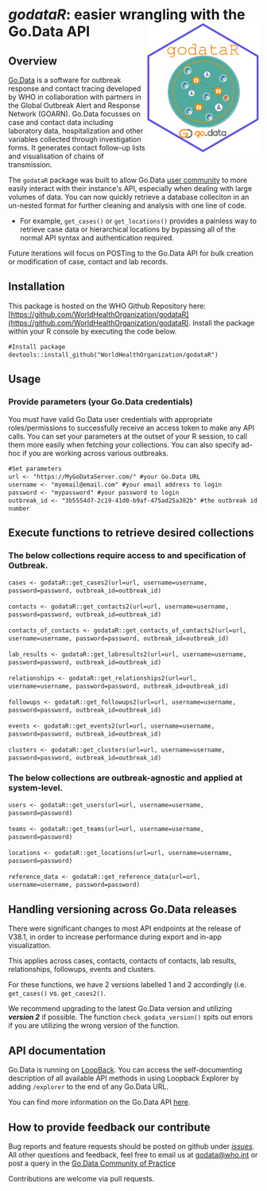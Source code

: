 # _godataR_: easier wrangling with the Go.Data API <img src="assets/hex-godataR_nourl.png" align="right" height="260"/>

## Overview
[Go.Data](https://www.who.int/tools/godata) is a software for outbreak response and contact tracing developed by WHO in collaboration with partners in the Global Outbreak Alert and Response Network (GOARN). Go.Data focusses on case and contact data including laboratory data, hospitalization and other variables collected through investigation forms. It generates contact follow-up lists and visualisation of chains of transmission.

The `godataR` package was built to allow Go.Data [user community](https://community-godata.who.int/) to more easily interact with their instance's API, especially when dealing with large volumes of data. You can now quickly retrieve a database colleciton in an un-nested format for further cleaning and analysis with one line of code. 

- For example, `get_cases()` or `get_locations()` provides a painless way to retrieve case data or hierarchical locations by bypassing all of the normal API syntax and authentication required.

Future iterations will focus on POSTing to the Go.Data API for bulk creation or modification of case, contact and lab records.

## Installation
This package is hosted on the WHO Github Repository here: [https://github.com/WorldHealthOrganization/godataR](https://github.com/WorldHealthOrganization/godataR).
Install the package within your R console by executing the code below.

```
#Install package
devtools::install_github("WorldHealthOrganization/godataR")
```
## Usage

### Provide parameters (your Go.Data credentials)
You must have valid Go.Data user credentials with appropriate roles/permissions to successfully receive an access token to make any API calls. 
You can set your parameters at the outset of your R session, to call them more easily when fetching your collections. You can also specify ad-hoc if you are working across various outbreaks.

```
#Set parameters
url <- "https://MyGoDataServer.com/" #your Go.Data URL
username <- "myemail@email.com" #your email address to login
password <- "mypassword" #your password to login
outbreak_id <- "3b5554d7-2c19-41d0-b9af-475ad25a382b" #the outbreak id number
```

## Execute functions to retrieve desired collections

### The below collections require access to and specification of Outbreak.
```
cases <- godataR::get_cases2(url=url, username=username, password=password, outbreak_id=outbreak_id)

contacts <- godataR::get_contacts2(url=url, username=username, password=password, outbreak_id=outbreak_id)

contacts_of_contacts <- godataR::get_contacts_of_contacts2(url=url, username=username, password=password, outbreak_id=outbreak_id)

lab_results <- godataR::get_labresults2(url=url, username=username, password=password, outbreak_id=outbreak_id)

relationships <- godataR::get_relationships2(url=url, username=username, password=password, outbreak_id=outbreak_id)

followups <- godataR::get_followups2(url=url, username=username, password=password, outbreak_id=outbreak_id)

events <- godataR::get_events2(url=url, username=username, password=password, outbreak_id=outbreak_id)

clusters <- godataR::get_clusters(url=url, username=username, password=password, outbreak_id=outbreak_id)

```

### The below collections are outbreak-agnostic and applied at system-level.
```
users <- godataR::get_users(url=url, username=username, password=password) 

teams <- godataR::get_teams(url=url, username=username, password=password)

locations <- godataR::get_locations(url=url, username=username, password=password)

reference_data <- godataR::get_reference_data(url=url, username=username, password=password)
```

## Handling versioning across Go.Data releases
There were significant changes to most API endpoints at the release of V38.1, in order to increase performance during export and in-app visualization.

This applies across cases, contacts, contacts of contacts, lab results, relationships, followups, events and clusters. 

For these functions, we have 2 versions labelled 1 and 2 accordingly (i.e. `get_cases()` vs. `get_cases2()`.

We recommend upgrading to the latest Go.Data version and utilizing ***version 2*** if possible.
The function `check_godata_version()` spits out errors if you are utilizing the wrong version of the function.


## API documentation
Go.Data is running on [LoopBack](https://loopback.io/doc/index.html). You can access the self-documenting description of all available API methods in using Loopback Explorer by adding `/explorer` to the end of any Go.Data URL.  

You can find more information on the Go.Data API [here](https://worldhealthorganization.github.io/godata/api-docs/).

## How to provide feedback our contribute
Bug reports and feature requests should be posted on github under [_issues_](https://github.com/WorldHealthOrganization/godataR/issues). All other questions and feedback, feel free to email us at godata@who.int or post a query in the [Go.Data Community of Practice](https://community-godata.who.int/) 

Contributions are welcome via pull requests.
